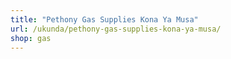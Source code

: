 ```yaml
---
title: "Pethony Gas Supplies Kona Ya Musa"
url: /ukunda/pethony-gas-supplies-kona-ya-musa/
shop: gas
---
```


